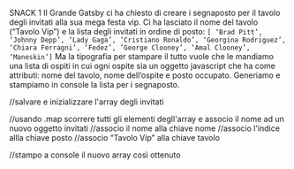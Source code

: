 SNACK 1
Il Grande Gatsby ci ha chiesto di creare i segnaposto per il tavolo degli invitati alla sua mega festa vip.
Ci ha lasciato il nome del tavolo (“Tavolo Vip”) e la lista degli invitati in ordine di posto: `[ ‘Brad Pitt’, ‘Johnny Depp’, ‘Lady Gaga’, ‘Cristiano Ronaldo’, ‘Georgina Rodriguez’, ‘Chiara Ferragni’, ‘Fedez’, ‘George Clooney’, ‘Amal Clooney’, ‘Maneskin’]`
Ma la tipografia per stampare il tutto vuole che le mandiamo una lista di ospiti in cui ogni ospite sia un oggetto javascript che ha come attributi: nome del tavolo, nome dell’ospite e posto occupato.
Generiamo e stampiamo in console la lista per i segnaposto.

//salvare e inizializzare l'array degli invitati

//usando .map scorrere tutti gli elementi degll'array e associo il nome ad un  nuovo oggetto  invitati
    //associo il nome alla chiave nome
    //associo l'indice allla  chiave posto
    //associo “Tavolo Vip” alla chiave tavolo

//stampo a console  il nuovo array  così ottenuto